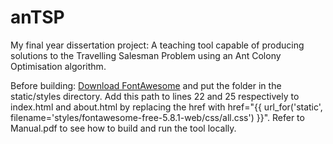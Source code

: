 # anTSP

My final year dissertation project: A teaching tool capable of producing solutions to the Travelling Salesman Problem using an Ant Colony Optimisation algorithm.

Before building: [Download FontAwesome](https://fontawesome.com/how-to-use/on-the-web/setup/hosting-font-awesome-yourself) and put the folder in the static/styles directory. Add this path to lines 22 and 25 respectively to index.html and about.html by replacing the href with href="{{ url_for('static', filename='styles/fontawesome-free-5.8.1-web/css/all.css') }}".
Refer to Manual.pdf to see how to build and run the tool locally.
